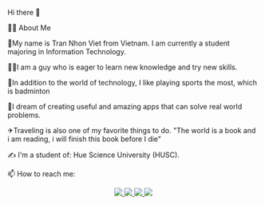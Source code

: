 Hi there 👋

👨‍💻 About Me

🏫My name is Tran Nhon Viet from Vietnam. I am currently a student majoring in Information Technology.

🙋‍♂️I am a guy who is eager to learn new knowledge and try new skills.

🤗In addition to the world of technology, I like playing sports the most, which is badminton

💌I dream of creating useful and amazing apps that can solve real world problems.

✈Traveling is also one of my favorite things to do.
"The world is a book and i am reading, i will finish this book before I die"

✍ I'm a student of: Hue Science University (HUSC).

📫 How to reach me:
<p align="center">
  <a href="https://www.linkedin.com/in/trannhonviet/"_blank>
  <img src="https://img.icons8.com/color/48/000000/linkedin-circled--v1.png"/>
  </a>
  <a href="https://www.instagram.com/tinhtam_1807/" alt="Instagram">
  <img src="https://img.icons8.com/fluency/48/000000/instagram-new.png"/>
  </a>
  <a href="https://www.facebook.com/profile.php?id=100011852082142" alt="Facebook">
  <img src="https://img.icons8.com/color/48/000000/facebook-new.png"/>
  </a>
  <a href="https://www.youtube.com/channel/UC82vKQ_TcFpTwm4eYrj_HYA" alt="Youtobe channel">
  <img src="https://img.icons8.com/color/48/000000/youtube-play.png"/>
  </a>
  </p>
  
  



